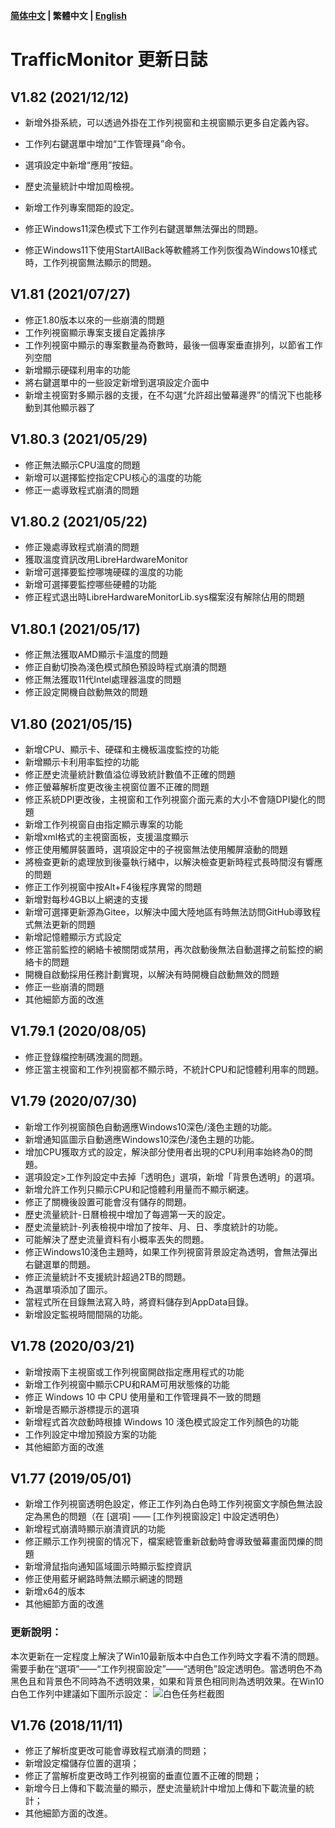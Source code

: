 **[简体中文](./update_log.md) | 繁體中文 | [English](./update_log_en-us.md)**<br>

# TrafficMonitor 更新日誌
## V1.82 (2021/12/12)

* 新增外掛系統，可以透過外掛在工作列視窗和主視窗顯示更多自定義內容。

* 工作列右鍵選單中增加“工作管理員”命令。
* 選項設定中新增“應用”按鈕。
* 歷史流量統計中增加周檢視。
* 新增工作列專案間距的設定。
* 修正Windows11深色模式下工作列右鍵選單無法彈出的問題。
* 修正Windows11下使用StartAllBack等軟體將工作列恢復為Windows10樣式時，工作列視窗無法顯示的問題。

## V1.81 (2021/07/27)

* 修正1.80版本以來的一些崩潰的問題
* 工作列視窗顯示專案支援自定義排序
* 工作列視窗中顯示的專案數量為奇數時，最後一個專案垂直排列，以節省工作列空間
* 新增顯示硬碟利用率的功能
* 將右鍵選單中的一些設定新增到選項設定介面中
* 新增主視窗對多顯示器的支援，在不勾選“允許超出螢幕邊界”的情況下也能移動到其他顯示器了

## V1.80.3 (2021/05/29)

* 修正無法顯示CPU溫度的問題
* 新增可以選擇監控指定CPU核心的溫度的功能
* 修正一處導致程式崩潰的問題

## V1.80.2 (2021/05/22)

* 修正幾處導致程式崩潰的問題
* 獲取溫度資訊改用LibreHardwareMonitor
* 新增可選擇要監控哪塊硬碟的溫度的功能
* 新增可選擇要監控哪些硬體的功能
* 修正程式退出時LibreHardwareMonitorLib.sys檔案沒有解除佔用的問題

## V1.80.1 (2021/05/17)

* 修正無法獲取AMD顯示卡溫度的問題
* 修正自動切換為淺色模式顏色預設時程式崩潰的問題
* 修正無法獲取11代Intel處理器溫度的問題
* 修正設定開機自啟動無效的問題

## V1.80 (2021/05/15)

* 新增CPU、顯示卡、硬碟和主機板溫度監控的功能
* 新增顯示卡利用率監控的功能
* 修正歷史流量統計數值溢位導致統計數值不正確的問題
* 修正螢幕解析度更改後主視窗位置不正確的問題
* 修正系統DPI更改後，主視窗和工作列視窗介面元素的大小不會隨DPI變化的問題
* 新增工作列視窗自由指定顯示專案的功能
* 新增xml格式的主視窗面板，支援溫度顯示
* 修正使用觸屏裝置時，選項設定中的子視窗無法使用觸屏滾動的問題
* 將檢查更新的處理放到後臺執行緒中，以解決檢查更新時程式長時間沒有響應的問題
* 修正工作列視窗中按Alt+F4後程序異常的問題
* 新增對每秒4GB以上網速的支援
* 新增可選擇更新源為Gitee，以解決中國大陸地區有時無法訪問GitHub導致程式無法更新的問題
* 新增記憶體顯示方式設定
* 修正當前監控的網絡卡被關閉或禁用，再次啟動後無法自動選擇之前監控的網絡卡的問題
* 開機自啟動採用任務計劃實現，以解決有時開機自啟動無效的問題
* 修正一些崩潰的問題
* 其他細節方面的改進

## V1.79.1 (2020/08/05)

* 修正登錄檔控制碼洩漏的問題。
* 修正當主視窗和工作列視窗都不顯示時，不統計CPU和記憶體利用率的問題。

## V1.79 (2020/07/30)

* 新增工作列視窗顏色自動適應Windows10深色/淺色主題的功能。
* 新增通知區圖示自動適應Windows10深色/淺色主題的功能。
* 增加CPU獲取方式的設定，解決部分使用者出現的CPU利用率始終為0的問題。
* 選項設定>工作列設定中去掉「透明色」選項，新增「背景色透明」的選項。
* 新增允許工作列只顯示CPU和記憶體利用量而不顯示網速。
* 修正了關機後設置可能會沒有儲存的問題。
* 歷史流量統計-日曆檢視中增加了每週第一天的設定。
* 歷史流量統計-列表檢視中增加了按年、月、日、季度統計的功能。
* 可能解決了歷史流量資料有小概率丟失的問題。
* 修正Windows10淺色主題時，如果工作列視窗背景設定為透明，會無法彈出右鍵選單的問題。
* 修正流量統計不支援統計超過2TB的問題。
* 為選單項添加了圖示。
* 當程式所在目錄無法寫入時，將資料儲存到AppData目錄。
* 新增設定監視時間間隔的功能。

## V1.78 (2020/03/21)

* 新增按兩下主視窗或工作列視窗開啟指定應用程式的功能
* 新增工作列視窗中顯示CPU和RAM可用狀態條的功能
* 修正 Windows 10 中 CPU 使用量和工作管理員不一致的問題
* 新增是否顯示游標提示的選項
* 新增程式首次啟動時根據 Windows 10 淺色模式設定工作列顏色的功能
* 工作列設定中增加預設方案的功能
* 其他細節方面的改進

## V1.77 (2019/05/01)
* 新增工作列視窗透明色設定，修正工作列為白色時工作列視窗文字顏色無法設定為黑色的問題（在 [選項] —— [工作列視窗設定] 中設定透明色）
* 新增程式崩潰時顯示崩潰資訊的功能
* 修正顯示工作列視窗的情况下，檔案總管重新啟動時會導致螢幕畫面閃爍的問題
* 新增滑鼠指向通知區域圖示時顯示監控資訊
* 修正使用藍牙網路時無法顯示網速的問題
* 新增x64的版本
* 其他細節方面的改進
### 更新說明：
本次更新在一定程度上解決了Win10最新版本中白色工作列時文字看不清的問題。需要手動在“選項”——“工作列視窗設定”——“透明色”設定透明色。當透明色不為黑色且和背景色不同時為不透明效果，如果和背景色相同則為透明效果。在Win10白色工作列中建議如下圖所示設定：
![白色任务栏截图](https://user-images.githubusercontent.com/30562462/57004858-36b55300-6c05-11e9-89d8-9911dc99f09c.PNG)

## V1.76 (2018/11/11)
* 修正了解析度更改可能會導致程式崩潰的問題；
* 新增設定檔儲存位置的選項；
* 修正了當解析度更改時工作列視窗的垂直位置不正確的問題；
* 新增今日上傳和下載流量的顯示，歷史流量統計中增加上傳和下載流量的統計；
* 其他細節方面的改進。


